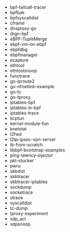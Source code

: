 - bpf-tailcall-tracer
- bpfbak
- bpfsyscalldist
- cframe
- dnsproxy-go
- drgn-bpf
- eBPF-TupleMerge
- ebpf-vm-on-ebpf
- ebpfdbg
- ebpfmanager
- ecapture
- ethtool
- ethtoolsnoop
- functrace
- go-iproute2
- go-nfnetlink-example
- go-tc
- go-tproxy
- iptables-bpf
- iptables-in-bpf
- iptables-trace
- kcptun
- kernel-module-fun
- knetstat
- l2fwd
- l2tp-ipsec-vpn-server
- lb-from-scratch
- libbpf-bootstrap-examples
- ping-latency-injector
- pkt-stucker
- pwru
- skbdist
- skbtracer
- skbtracer-iptables
- sockdump
- socketrace
- strace
- syscalldist
- tc-dump
- tproxy-experiment
- xdp_acl
- xdpsnoop
